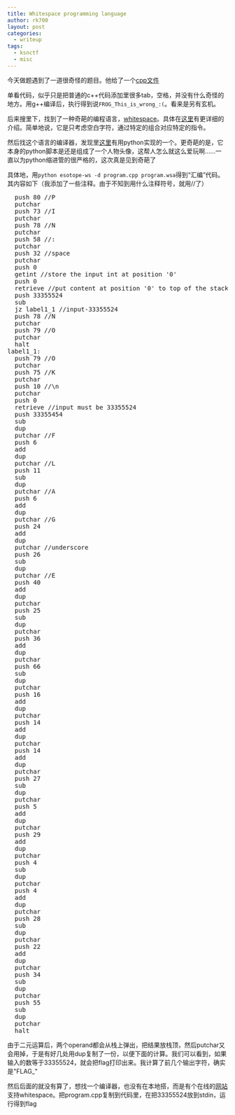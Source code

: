 ```yaml
---
title: Whitespace programming language
author: rk700
layout: post
categories:
  - writeup
tags:
  - ksnctf
  - misc
---
```


今天做题遇到了一道很奇怪的题目。他给了一个[cpp文件](http://ksnctf.sweetduet.info/q/7/program.cpp)

单看代码，似乎只是把普通的c++代码添加里很多tab，空格，并没有什么奇怪的地方。用g++编译后，执行得到说`FROG_This_is_wrong_:(`。看来是另有玄机。

后来搜里下，找到了一种奇葩的编程语言，[whitespace](http://en.wikipedia.org/wiki/Whitespace_%28programming_language%29)。具体在[这里](http://compsoc.dur.ac.uk/whitespace/tutorial.php)有更详细的介绍。简单地说，它是只考虑空白字符，通过特定的组合对应特定的指令。

然后找这个语言的编译器，发现里[这里](http://mearie.org/projects/esotope/ws)有用python实现的一个。更奇葩的是，它本身的python脚本是还是组成了一个人物头像，这帮人怎么就这么爱玩啊……一直以为python缩进管的很严格的，这次真是见到奇葩了

具体地，用`python esotope-ws -d program.cpp program.wsa`得到“汇编”代码。其内容如下（我添加了一些注释。由于不知到用什么注释符号，就用//了）

<pre>
  push 80 //P
  putchar
  push 73 //I
  putchar
  push 78 //N
  putchar
  push 58 //:
  putchar
  push 32 //space
  putchar
  push 0 
  getint //store the input int at position '0'
  push 0
  retrieve //put content at position '0' to top of the stack
  push 33355524
  sub
  jz label1_1 //input-33355524
  push 78 //N
  putchar
  push 79 //O
  putchar
  halt
label1_1:
  push 79 //O
  putchar
  push 75 //K
  putchar
  push 10 //\n
  putchar
  push 0
  retrieve //input must be 33355524
  push 33355454
  sub
  dup
  putchar //F
  push 6 
  add
  dup
  putchar //L
  push 11
  sub
  dup
  putchar //A
  push 6
  add
  dup
  putchar //G
  push 24
  add
  dup
  putchar //underscore
  push 26
  sub
  dup
  putchar //E
  push 40
  add
  dup
  putchar
  push 25
  sub
  dup
  putchar
  push 36
  add
  dup
  putchar
  push 66
  sub
  dup
  putchar
  push 16
  add
  dup
  putchar
  push 14
  add
  dup
  putchar
  push 14
  add
  dup
  putchar
  push 27
  sub
  dup
  putchar
  push 5
  add
  dup
  putchar
  push 29
  add
  dup
  putchar
  push 4
  sub
  dup
  putchar
  push 4
  add
  dup
  putchar
  push 28
  sub
  dup
  putchar
  push 22
  add
  dup
  putchar
  push 34
  sub
  dup
  putchar
  push 55
  sub
  dup
  putchar
  halt
</pre>
  
  由于二元运算后，两个operand都会从栈上弹出，把结果放栈顶，然后putchar又会用掉，于是有好几处用dup复制了一份，以便下面的计算。我们可以看到，如果输入的数等于33355524，就会把flag打印出来。我计算了前几个输出字符，确实是"FLAG_"

  然后后面的就没有算了，想找一个编译器，也没有在本地搭，而是有个在线的[网站](http://ideone.com)支持whitespace。把program.cpp复制到代码里，在把33355524放到stdin，运行得到flag
